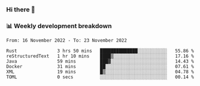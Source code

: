 ### Hi there 👋

### 📊 Weekly development breakdown
<!--START_SECTION:waka-->

```text
From: 16 November 2022 - To: 23 November 2022

Rust               3 hrs 50 mins   ██████████████░░░░░░░░░░░   55.86 %
reStructuredText   1 hr 10 mins    ████▒░░░░░░░░░░░░░░░░░░░░   17.16 %
Java               59 mins         ███▓░░░░░░░░░░░░░░░░░░░░░   14.43 %
Docker             31 mins         ██░░░░░░░░░░░░░░░░░░░░░░░   07.61 %
XML                19 mins         █▒░░░░░░░░░░░░░░░░░░░░░░░   04.78 %
TOML               0 secs          ░░░░░░░░░░░░░░░░░░░░░░░░░   00.14 %
```

<!--END_SECTION:waka-->
